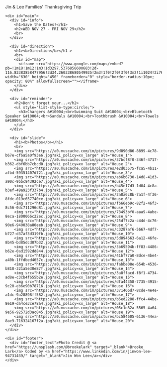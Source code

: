 <!DOCTYPE html>
<html>
  <head>
    <title>Thanksgiving Trip</title>
    <meta name="description" content="Thanksgiving Trip">
    <link rel="stylesheet" href="style/reset.css">
    <link rel="stylesheet" href="style/style.css">
    <link rel="stylesheet" href="style/small.css" media="(max-width:630px)">
    <link href="https://fonts.googleapis.com/css?family=M+PLUS+Rounded+1c&display=swap" rel="stylesheet">
    <meta name="viewport" content="width=device-width, initial-scale=1, user-scalable=yes">
  </head>

  <body>
    <div id="head">
      <div id="head_text">Jin & Lee Families' Thanksgiving Trip</div>
    </div>

    <div id="main">
      <div id="info">
        <h1>Save the Dates!</h1>
        <h2>WED NOV 27 - FRI NOV 29</h2>
        <br>
      </div>

      <div id="direction">
        <h1><b>Direction</b></h1 >
        <br>
        <div id="map">
          <iframe src="https://www.google.com/maps/embed?pb=!1m18!1m12!1m3!1d3297.5376856600683!2d-116.83383858477956!3d34.260338680549935!2m3!1f0!2f0!3f0!3m2!1i1024!2i768!4f13.1!3m3!1m2!1s0x80c4b5ba0f6859c7%3A0x6c9067455d0032e3!2s740%20Irving%20Way%2C%20Big%20Bear%2C%20CA%2092314!5e0!3m2!1sen!2sus!4v1573784872897!5m2!1sen!2sus" width="630" height="450" frameborder="0" style="border-radius:10px; opacity: 80%" allowfullscreen=""></iframe>
        </div>
      </div>

      <div id="reminder">
        <h2>Don't forget your...</h2>
        <ul style="list-style-type:circle;">
          <h3>Chargers &#10004;<br>Swimming Suit &#10004;<br>Bluetooth Speaker &#10004;<br>Sandals &#10004;<br>Toothbrush &#10004;<br>Towels &#10004;</h3>
        </ul>
      </div>
    
      <div id="slide">
        <h1><b>Photos</b></h1>
        <br>
        <img src="https://a0.muscache.com/im/pictures/9d890d86-8899-4c78-b67e-cf6a5a0f93e6.jpg?aki_policy=xx_large" alt="House_1">
        <img src="https://a0.muscache.com/im/pictures/37bcf8f0-346f-4717-b362-dbf6bb7cbcd0.jpg?aki_policy=xx_large" alt="House_2">
        <img src="https://a0.muscache.com/im/pictures/e2d03575-fca5-4b11-afbd-59351407d721.jpg?aki_policy=xx_large" alt="House_3">
        <img src="https://a0.muscache.com/im/pictures/ab6b6730-14d8-41d3-a90c-9bbc84392ce7.jpg?aki_policy=xx_large" alt="House_4">
        <img src="https://a0.muscache.com/im/pictures/b45e17d3-1d04-4c8a-b3ef-49a923f337b4.jpg?aki_policy=xx_large" alt="House_5">
        <img src="https://a0.muscache.com/im/pictures/2a8a6c8b-7a1f-4f36-8fdc-019c657740ce.jpg?aki_policy=xx_large" alt="House_6">
        <img src="https://a0.muscache.com/im/pictures/fb66eb9c-82f2-46f3-8c56-0dc711296d81.jpg?aki_policy=xx_large" alt="House_7">
        <img src="https://a0.muscache.com/im/pictures/73493bf0-aaa9-4abe-8eca-1800066c22ec.jpg?aki_policy=xx_large" alt="House_8">
        <img src="https://a0.muscache.com/im/pictures/25df7c2a-c44d-4c76-90e6-940038a80eeb.jpg?aki_policy=xx_large" alt="House_9">
        <img src="https://a0.muscache.com/im/pictures/c3287af6-5667-4df7-b727-d37af3d319fb.jpg?aki_policy=xx_large" alt="House_10">
        <img src="https://a0.muscache.com/im/pictures/5d894663-6a12-46fe-8b45-bd85dcd07b32.jpg?aki_policy=xx_large" alt="House_11">
        <img src="https://a0.muscache.com/im/pictures/3b69594b-ff83-4486-b62e-0ad1592dd844.jpg?aki_policy=xx_large" alt="House_12">
        <img src="https://a0.muscache.com/im/pictures/41bf77a0-8dce-4be4-a40b-1ffdbed4657c.jpg?aki_policy=xx_large" alt="House_13">
        <img src="https://a0.muscache.com/im/pictures/fabbe08e-654b-4536-b818-321a5e30e87f.jpg?aki_policy=xx_large" alt="House_14">
        <img src="https://a0.muscache.com/im/pictures/3a8ffacd-f8f1-4734-ad8e-c3cb4f655b2e.jpg?aki_policy=xx_large" alt="House_15">
        <img src="https://a0.muscache.com/im/pictures/dfa44358-7735-4915-9c20-eb6e90b78716.jpg?aki_policy=xx_large" alt="House_16">
        <img src="https://a0.muscache.com/im/pictures/371466d7-8cde-4e4e-a1dc-9a28898ff582.jpg?aki_policy=xx_large" alt="House_17">
        <img src="https://a0.muscache.com/im/pictures/b6ed2288-ffc4-44be-8e19-da4ce3ce78a4.jpg?aki_policy=xx_large" alt="House_18">
        <img src="https://a0.muscache.com/im/pictures/05c1e82a-5565-4a64-9e56-92572d3ac845.jpg?aki_policy=xx_large" alt="House_19">
        <img src="https://a0.muscache.com/im/pictures/bc584605-6136-44ea-8ae9-716324167f2a.jpg?aki_policy=xx_large" alt="House_20">
      </div>
    </div>

    <div id="footer">
      <div id="footer_text">Photo Credit @ <a href="https://unsplash.com/@brookelark" target="_blank">Brooke Lark</a> Coded by <a href="https://www.linkedin.com/in/jinwon-lee-94731439/" target="_blank">Jin Won Lee</a></div>
    </div>
  </body>
</html>